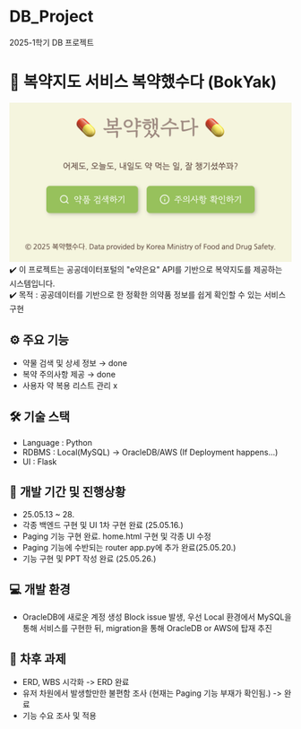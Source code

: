 # DB_Project
2025-1학기 DB 프로젝트

# 💊 복약지도 서비스 복약했수다 (BokYak)
![복약했수다 BokYak](pic/home.png)
✔️ 이 프로젝트는 공공데이터포털의 "e약은요" API를 기반으로 복약지도를 제공하는 시스템입니다.  
✔️ 목적 : 공공데이터를 기반으로 한 정확한 의약품 정보를 쉽게 확인할 수 있는 서비스 구현

## ⚙️ 주요 기능
- 약물 검색 및 상세 정보 → done
- 복약 주의사항 제공 → done
- 사용자 약 복용 리스트 관리 x

## 🛠️ 기술 스택
- Language : Python  
- RDBMS : Local(MySQL) → OracleDB/AWS (If Deployment happens...)
- UI : Flask  

## 📆 개발 기간 및 진행상황
- 25.05.13 ~ 28.
- 각종 백엔드 구현 및 UI 1차 구현 완료 (25.05.16.)
- Paging 기능 구현 완료. home.html 구현 및 각종 UI 수정
- Paging 기능에 수반되는 router app.py에 추가 완료(25.05.20.)
- 기능 구현 및 PPT 작성 완료 (25.05.26.)

## 💻 개발 환경
- OracleDB에 새로운 계정 생성 Block issue 발생, 우선 Local 환경에서 MySQL을 통해 서비스를 구현한 뒤, migration을 통해 OracleDB or AWS에 탑재 추진

## 📝 차후 과제
- ERD, WBS 시각화 -> ERD 완료
- 유저 차원에서 발생할만한 불편함 조사 (현재는 Paging 기능 부재가 확인됨.) -> 완료
- 기능 수요 조사 및 적용


